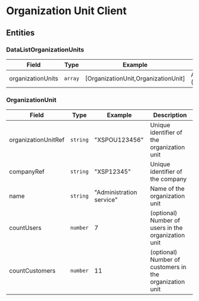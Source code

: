 # Organization Unit Client

## Entities

### DataListOrganizationUnits

| Field             | Type        | Example                             | Description                                              |
|-------------------|-------------|-------------------------------------|----------------------------------------------------------|
| organizationUnits | ```array``` | [OrganizationUnit,OrganizationUnit] | Array of objects ([OrganizationUnit](#OrganizationUnit)) |

### OrganizationUnit

| Field               | Type         | Example                  | Description                                             |
|---------------------|--------------|--------------------------|---------------------------------------------------------|
| organizationUnitRef | ```string``` | "XSPOU123456"            | Unique identifier of the organization unit              |
| companyRef          | ```string``` | "XSP12345"               | Unique identifier of the company                        |
| name                | ```string``` | "Administration service" | Name of the organization unit                           |
| countUsers          | ```number``` | 7                        | (optional) Number of users in the organization unit     |
| countCustomers      | ```number``` | 11                       | (optional) Number of customers in the organization unit |